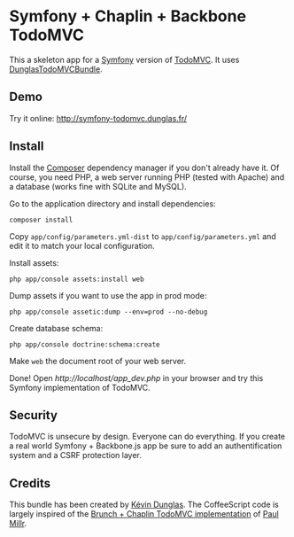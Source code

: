 Symfony + Chaplin + Backbone TodoMVC
====================================

This a skeleton app for a [Symfony](http://symfony.com) version of [TodoMVC](http://todomvc.com/).
It uses [DunglasTodoMVCBundle](http://dunglas.fr/2013/02/symfony-2-todomvc-backbone-chaplin/).

Demo
----

Try it online: http://symfony-todomvc.dunglas.fr/

Install
-------

Install the [Composer](http://getcomposer.org/) dependency  manager if you don't already have it.
Of course, you need PHP, a web server running PHP (tested with Apache) and a database (works fine with SQLite and MySQL).

Go to the application directory and install dependencies:

    composer install

Copy `app/config/parameters.yml-dist` to `app/config/parameters.yml` and edit it to match your local configuration.

Install assets:

    php app/console assets:install web

Dump assets if you want to use the app in prod mode:

    php app/console assetic:dump --env=prod --no-debug

Create database schema:

    php app/console doctrine:schema:create

Make `web` the document root of your web server.

Done! Open *http://localhost/app_dev.php* in your browser and try this Symfony implementation of TodoMVC.

Security
--------

TodoMVC is unsecure by design. Everyone can do everything.
If you create a real world Symfony + Backbone.js app be sure to add an authentification system and a CSRF protection layer.

Credits
-------

This bundle has been created by [Kévin Dunglas](http://dunglas.fr).
The CoffeeScript code is largely inspired of the [Brunch + Chaplin TodoMVC implementation](https://github.com/addyosmani/todomvc/tree/gh-pages/labs/dependency-examples/chaplin-brunch) of [Paul Millr](http://paulmillr.com/).

